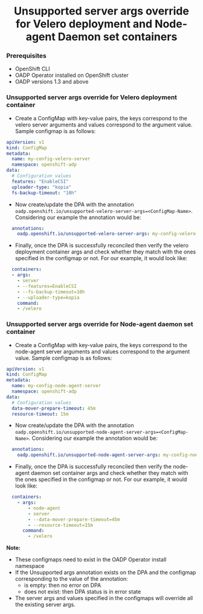 <h1 align="center">Unsupported server args override for Velero deployment and Node-agent Daemon set containers</h1>

### Prerequisites
- OpenShift CLI
- OADP Operator installed on OpenShift cluster
- OADP versions 1.3 and above


### Unsupported server args override for Velero deployment container

- Create a ConfigMap with key-value pairs, the keys correspond to the velero server arguments and values correspond to the argument value. Sample configmap is as follows:
```yaml
apiVersion: v1
kind: ConfigMap
metadata:
  name: my-config-velero-server
  namespace: openshift-adp
data:
  # Configuration values
  features: "EnableCSI"
  uploader-type: "kopia"
  fs-backup-timeout: "10h"
```
- Now create/update the DPA with the annotation `oadp.openshift.io/unsupported-velero-server-args=<ConfigMap-Name>`. Considering our example the annotation would be:
```yaml
  annotations:
    oadp.openshift.io/unsupported-velero-server-args: my-config-velero-server
```
- Finally, once the DPA is successfully reconciled then verify the velero deployment container args and check whether they match with the ones specified in the configmap or not. For our example, it would look like:
```yaml
  containers:
  - args:
    - server
    - --features=EnableCSI
    - --fs-backup-timeout=10h
    - --uploader-type=kopia
    command:
    - /velero
```

### Unsupported server args override for Node-agent daemon set container

- Create a ConfigMap with key-value pairs, the keys correspond to the node-agent server arguments and values correspond to the argument value. Sample configmap is as follows:
```yaml
apiVersion: v1
kind: ConfigMap
metadata:
  name: my-config-node-agent-server
  namespace: openshift-adp
data:
  # Configuration values
  data-mover-prepare-timeout: 45m
  resource-timeout: 15m
```
- Now create/update the DPA with the annotation `oadp.openshift.io/unsupported-node-agent-server-args=<ConfigMap-Name>`. Considering our example the annotation would be:
```yaml
  annotations:
    oadp.openshift.io/unsupported-node-agent-server-args: my-config-node-agent-server
```
- Finally, once the DPA is successfully reconciled then verify the node-agent daemon set container args and check whether they match with the ones specified in the configmap or not. For our example, it would look like:
```yaml
  containers:
    - args:
        - node-agent
        - server
        - --data-mover-prepare-timeout=45m
        - --resource-timeout=15m
      command:
        - /velero
```

**Note:**
- These configmaps need to exist in the OADP Operator install namespace
- If the Unsupported args annotation exists on the DPA and the configmap corresponding to the value of the annotation:
  - is empty: then no error on DPA
  - does not exist: then DPA status is in error state
- The server args and values specified in the configmaps will override all the existing server args.